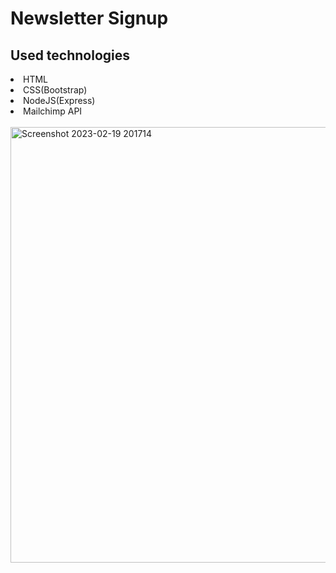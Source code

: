 # Newsletter Signup

## Used technologies
<li>HTML</li>
<li>CSS(Bootstrap)</li>
<li>NodeJS(Express)</li>
<li>Mailchimp API</li>

<br>

<img width="697" alt="Screenshot 2023-02-19 201714" src="https://user-images.githubusercontent.com/125278159/219970197-c774ea8b-1101-453f-9519-c80b7d34fd02.png">
